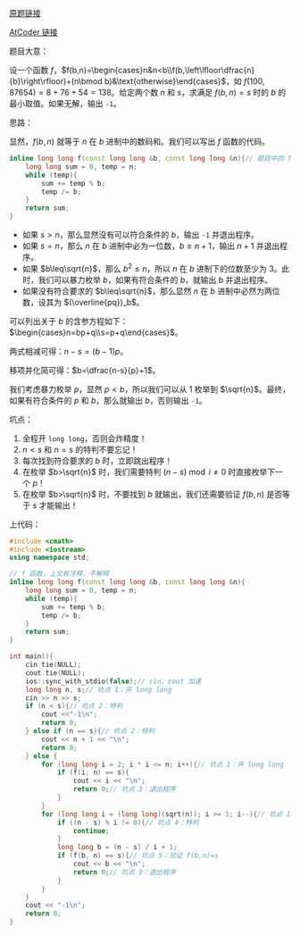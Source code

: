 [原题链接](https://www.luogu.com.cn/problem/AT_arc060_b)

[AtCoder 链接](https://atcoder.jp/contests/abc044/tasks/arc060_b)

题目大意：

设一个函数 $f$，$f(b,n)=\begin{cases}n&n<b\\f(b,\left\lfloor\dfrac{n}{b}\right\rfloor)+(n\bmod b)&\text{otherwise}\end{cases}$，如 $f(100,87654)=8+76+54=138$。给定两个数 $n$ 和 $s$，求满足 $f(b,n)=s$ 时的 $b$ 的最小取值。如果无解，输出 $\texttt{-1}$。

思路：

显然，$f(b,n)$ 就等于 $n$ 在 $b$ 进制中的数码和。我们可以写出 $f$ 函数的代码。
```cpp
inline long long f(const long long &b, const long long &n){// 题目中的 f 函数，求 n 在 b 进制中的数码和
    long long sum = 0, temp = n;
    while (temp){
        sum += temp % b;
        temp /= b;
    }
    return sum;
}
```

- 如果 $s>n$，那么显然没有可以符合条件的 $b$，输出 $\texttt{-1}$ 并退出程序。
- 如果 $s=n$，那么 $n$ 在 $b$ 进制中必为一位数，$b\geq n+1$，输出 $n+1$ 并退出程序。
- 如果 $b\leq\sqrt{n}$，那么 $b^2\leq n$，所以 $n$ 在 $b$ 进制下的位数至少为 $3$。此时，我们可以暴力枚举 $b$，如果有符合条件的 $b$，就输出 $b$ 并退出程序。
- 如果没有符合要求的 $b\leq\sqrt{n}$，那么显然 $n$ 在 $b$ 进制中必然为两位数，设其为 $(\overline{pq})_b$。

可以列出关于 $b$ 的含参方程如下：$\begin{cases}n=bp+q\\s=p+q\end{cases}$。

两式相减可得：$n-s=(b-1)p$。

移项并化简可得：$b=\dfrac{n-s}{p}+1$。

我们考虑暴力枚举 $p$，显然 $p<b$，所以我们可以从 $1$ 枚举到 $\sqrt{n}$。最终，如果有符合条件的 $p$ 和 $b$，那么就输出 $b$，否则输出 $\texttt{-1}$。

坑点：

1. 全程开 ```long long```，否则会炸精度！
1. $n<s$ 和 $n=s$ 的特判不要忘记！
1. 每次找到符合要求的 $b$ 时，立即跳出程序！
1. 在枚举 $b>\sqrt{n}$ 时，我们需要特判 $(n-s)\bmod i\not = 0$ 时直接枚举下一个 $p$！
1. 在枚举 $b>\sqrt{n}$ 时，不要找到 $b$ 就输出，我们还需要验证 $f(b,n)$ 是否等于 $s$ 才能输出！

上代码：
```cpp
#include <cmath>
#include <iostream>
using namespace std;

// f 函数，上文有注释，不解释
inline long long f(const long long &b, const long long &n){
    long long sum = 0, temp = n;
    while (temp){
        sum += temp % b;
        temp /= b;
    }
    return sum;
}

int main(){
    cin.tie(NULL);
    cout.tie(NULL);
    ios::sync_with_stdio(false);// cin、cout 加速
    long long n, s;// 坑点 1：开 long long
    cin >> n >> s;
    if (n < s){// 坑点 2：特判
        cout <<"-1\n";
        return 0;
    } else if (n == s){// 坑点 2：特判
        cout << n + 1 << "\n";
        return 0;
    } else {
        for (long long i = 2; i * i <= n; i++){// 坑点 1：开 long long
            if (f(i, n) == s){
                cout << i << "\n";
                return 0;// 坑点 3：退出程序
            }
        }
        for (long long i = (long long)(sqrt(n)); i >= 1; i--){// 坑点 1：开 long long
            if ((n - s) % i != 0){// 坑点 4：特判
                continue;
            }
            long long b = (n - s) / i + 1;
            if (f(b, n) == s){// 坑点 5：验证 f(b,n)=s
                cout << b << "\n";
                return 0;// 坑点 3：退出程序
            }
        }
    }
    cout << "-1\n";
    return 0;
}
```